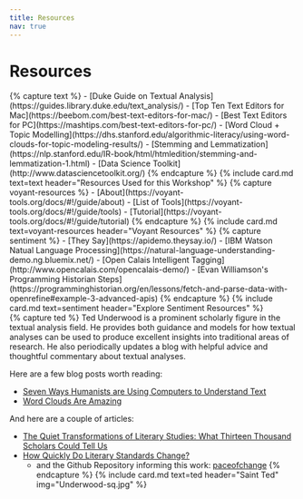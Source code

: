 ```yaml
---
title: Resources
nav: true
---
```


# Resources

<div class="row">
<div class="col-md-7">
{% capture text %}
- [Duke Guide on Textual Analysis](https://guides.library.duke.edu/text_analysis/)
- [Top Ten Text Editors for Mac](https://beebom.com/best-text-editors-for-mac/)
- [Best Text Editors for PC](https://mashtips.com/best-text-editors-for-pc/)
- [Word Cloud + Topic Modelling](https://dhs.stanford.edu/algorithmic-literacy/using-word-clouds-for-topic-modeling-results/)
- [Stemming and Lemmatization](https://nlp.stanford.edu/IR-book/html/htmledition/stemming-and-lemmatization-1.html)
- [Data Science Toolkit](http://www.datasciencetoolkit.org/)
{% endcapture %}
{% include card.md text=text header="Resources Used for this Workshop" %}
{% capture voyant-resources %}
- [About](https://voyant-tools.org/docs/#!/guide/about)
- [List of Tools](https://voyant-tools.org/docs/#!/guide/tools)
- [Tutorial](https://voyant-tools.org/docs/#!/guide/tutorial)
{% endcapture %}
{% include card.md text=voyant-resources header="Voyant Resources" %}
{% capture sentiment %}
- [They Say](https://apidemo.theysay.io/)
- [IBM Watson Natual Language Processing](https://natural-language-understanding-demo.ng.bluemix.net/)
- [Open Calais Intelligent Tagging](http://www.opencalais.com/opencalais-demo/)
- [Evan Williamson's Programming Historian Steps](https://programminghistorian.org/en/lessons/fetch-and-parse-data-with-openrefine#example-3-advanced-apis)
{% endcapture %}
{% include card.md text=sentiment header="Explore Sentiment Resources" %}
</div>
<div class="col-md-5">
{% capture ted %}
Ted Underwood is a prominent scholarly figure in the textual analysis field. He provides both guidance and models for how textual analyses can be used to produce excellent insights into traditional areas of research. He also periodically updates a blog with helpful advice and thoughtful commentary about textual analyses. 

Here are a few blog posts worth reading: 

- [Seven Ways Humanists are Using Computers to Understand Text](https://tedunderwood.com/2015/06/04/seven-ways-humanists-are-using-computers-to-understand-text/)
- [Word Clouds Are Amazing](https://tedunderwood.com/2013/02/20/wordcounts-are-amazing/)

And here are a couple of articles:

- [The Quiet Transformations of Literary Studies: What Thirteen Thousand Scholars Could Tell Us](https://www.ideals.illinois.edu/handle/2142/49323)
- [How Quickly Do Literary Standards Change?](https://figshare.com/articles/How_Quickly_Do_Literary_Standards_Change_/1418394)
    - and the Github Repository informing this work: [paceofchange](https://github.com/tedunderwood/paceofchange)
{% endcapture %}
{% include card.md text=ted header="Saint Ted" img="Underwood-sq.jpg" %}

</div>
</div>
